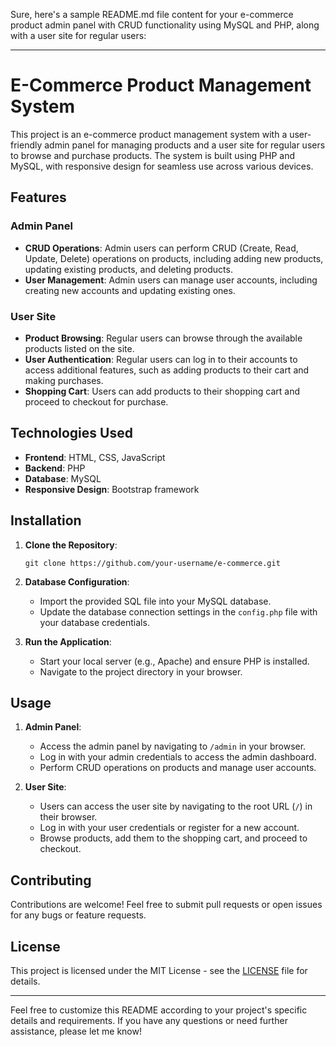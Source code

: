 Sure, here's a sample README.md file content for your e-commerce product admin panel with CRUD functionality using MySQL and PHP, along with a user site for regular users:

---

# E-Commerce Product Management System

This project is an e-commerce product management system with a user-friendly admin panel for managing products and a user site for regular users to browse and purchase products. The system is built using PHP and MySQL, with responsive design for seamless use across various devices.

## Features

### Admin Panel

- **CRUD Operations**: Admin users can perform CRUD (Create, Read, Update, Delete) operations on products, including adding new products, updating existing products, and deleting products.
- **User Management**: Admin users can manage user accounts, including creating new accounts and updating existing ones.

### User Site

- **Product Browsing**: Regular users can browse through the available products listed on the site.
- **User Authentication**: Regular users can log in to their accounts to access additional features, such as adding products to their cart and making purchases.
- **Shopping Cart**: Users can add products to their shopping cart and proceed to checkout for purchase.

## Technologies Used

- **Frontend**: HTML, CSS, JavaScript
- **Backend**: PHP
- **Database**: MySQL
- **Responsive Design**: Bootstrap framework

## Installation

1. **Clone the Repository**: 
   ```
   git clone https://github.com/your-username/e-commerce.git
   ```

2. **Database Configuration**:
   - Import the provided SQL file into your MySQL database.
   - Update the database connection settings in the `config.php` file with your database credentials.

3. **Run the Application**:
   - Start your local server (e.g., Apache) and ensure PHP is installed.
   - Navigate to the project directory in your browser.

## Usage

1. **Admin Panel**:
   - Access the admin panel by navigating to `/admin` in your browser.
   - Log in with your admin credentials to access the admin dashboard.
   - Perform CRUD operations on products and manage user accounts.

2. **User Site**:
   - Users can access the user site by navigating to the root URL (`/`) in their browser.
   - Log in with your user credentials or register for a new account.
   - Browse products, add them to the shopping cart, and proceed to checkout.

## Contributing

Contributions are welcome! Feel free to submit pull requests or open issues for any bugs or feature requests.

## License

This project is licensed under the MIT License - see the [LICENSE](LICENSE) file for details.

---

Feel free to customize this README according to your project's specific details and requirements. If you have any questions or need further assistance, please let me know!
